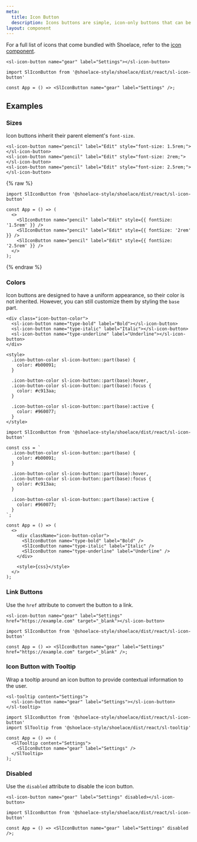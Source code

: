 ```yaml
---
meta:
  title: Icon Button
  description: Icons buttons are simple, icon-only buttons that can be used for actions and in toolbars.
layout: component
---
```


For a full list of icons that come bundled with Shoelace, refer to the [icon component](/components/icon).

```html:preview
<sl-icon-button name="gear" label="Settings"></sl-icon-button>
```

```jsx:react
import SlIconButton from '@shoelace-style/shoelace/dist/react/sl-icon-button'

const App = () => <SlIconButton name="gear" label="Settings" />;
```

## Examples

### Sizes

Icon buttons inherit their parent element's `font-size`.

```html:preview
<sl-icon-button name="pencil" label="Edit" style="font-size: 1.5rem;"></sl-icon-button>
<sl-icon-button name="pencil" label="Edit" style="font-size: 2rem;"></sl-icon-button>
<sl-icon-button name="pencil" label="Edit" style="font-size: 2.5rem;"></sl-icon-button>
```

{% raw %}

```jsx:react
import SlIconButton from '@shoelace-style/shoelace/dist/react/sl-icon-button'

const App = () => (
  <>
    <SlIconButton name="pencil" label="Edit" style={{ fontSize: '1.5rem' }} />
    <SlIconButton name="pencil" label="Edit" style={{ fontSize: '2rem' }} />
    <SlIconButton name="pencil" label="Edit" style={{ fontSize: '2.5rem' }} />
  </>
);
```

{% endraw %}

### Colors

Icon buttons are designed to have a uniform appearance, so their color is not inherited. However, you can still customize them by styling the `base` part.

```html:preview
<div class="icon-button-color">
  <sl-icon-button name="type-bold" label="Bold"></sl-icon-button>
  <sl-icon-button name="type-italic" label="Italic"></sl-icon-button>
  <sl-icon-button name="type-underline" label="Underline"></sl-icon-button>
</div>

<style>
  .icon-button-color sl-icon-button::part(base) {
    color: #b00091;
  }

  .icon-button-color sl-icon-button::part(base):hover,
  .icon-button-color sl-icon-button::part(base):focus {
    color: #c913aa;
  }

  .icon-button-color sl-icon-button::part(base):active {
    color: #960077;
  }
</style>
```

```jsx:react
import SlIconButton from '@shoelace-style/shoelace/dist/react/sl-icon-button'

const css = `
  .icon-button-color sl-icon-button::part(base) {
    color: #b00091;
  }

  .icon-button-color sl-icon-button::part(base):hover,
  .icon-button-color sl-icon-button::part(base):focus {
    color: #c913aa;
  }

  .icon-button-color sl-icon-button::part(base):active {
    color: #960077;
  }
`;

const App = () => (
  <>
    <div className="icon-button-color">
      <SlIconButton name="type-bold" label="Bold" />
      <SlIconButton name="type-italic" label="Italic" />
      <SlIconButton name="type-underline" label="Underline" />
    </div>

    <style>{css}</style>
  </>
);
```

### Link Buttons

Use the `href` attribute to convert the button to a link.

```html:preview
<sl-icon-button name="gear" label="Settings" href="https://example.com" target="_blank"></sl-icon-button>
```

```jsx:react
import SlIconButton from '@shoelace-style/shoelace/dist/react/sl-icon-button'

const App = () => <SlIconButton name="gear" label="Settings" href="https://example.com" target="_blank" />;
```

### Icon Button with Tooltip

Wrap a tooltip around an icon button to provide contextual information to the user.

```html:preview
<sl-tooltip content="Settings">
  <sl-icon-button name="gear" label="Settings"></sl-icon-button>
</sl-tooltip>
```

```jsx:react
import SlIconButton from '@shoelace-style/shoelace/dist/react/sl-icon-button'
import SlTooltip from '@shoelace-style/shoelace/dist/react/sl-tooltip'

const App = () => (
  <SlTooltip content="Settings">
    <SlIconButton name="gear" label="Settings" />
  </SlTooltip>
);
```

### Disabled

Use the `disabled` attribute to disable the icon button.

```html:preview
<sl-icon-button name="gear" label="Settings" disabled></sl-icon-button>
```

```jsx:react
import SlIconButton from '@shoelace-style/shoelace/dist/react/sl-icon-button'

const App = () => <SlIconButton name="gear" label="Settings" disabled />;
```
